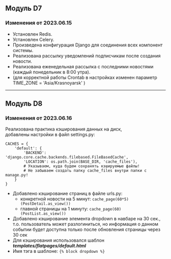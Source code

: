 ## Модуль D7 
### Изменения от 2023.06.15
- Установлен Redis.
- Установлен Celery.
- Произведена конфигурация Django для соединения всех компонент системы.
- Реализована рассылку уведомлений подписчикам после создания новости.
- Реализована еженедельная рассылка с последними новостями (каждый понедельник в 8:00 утра).
- (для корректной работы Crontab в настройках изменен параметр TIME_ZONE = 'Asia/Krasnoyarsk' )
***
## Модуль D8 
### Изменения от 2023.06.16

Реализована практика кэширования данных на диск,  
добавлены настройки в файл settings.py:
```
CACHES = {
    'default': {
        'BACKEND': 'django.core.cache.backends.filebased.FileBasedCache',
        'LOCATION': os.path.join(BASE_DIR, 'cache_files'),
        # Указываем, куда будем сохранять кэшируемые файлы!
        # Не забываем создать папку cache_files внутри папки с manage.py!
    }
}
```

- Добавлено кэширование страниц в файле urls.py:
  - конкретной новости на 5 минут: ```cache_page(60*5)(PostDetail.as_view())```
  - главной страницы на 1 минуту: ```cache_page(60)(PostList.as_view())```
- Добавлено кэширование элемента dropdown в навбаре на 30 сек., т.о. пользователь может разлогиниться, но информация о данном событии
  будет доступна только после обновления страницы через 30 сек
- Для кэширования использовался шаблон ___templates/flatpages/default.html___
- Имя тэга в шаблоне: ```{% block dropdown %}```
